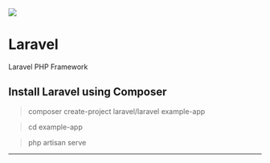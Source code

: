 <img src="https://laravel.com/img/logomark.min.svg">

# Laravel
Laravel PHP Framework

## Install Laravel using Composer

> composer create-project laravel/laravel example-app

> cd example-app

> php artisan serve

<hr>
